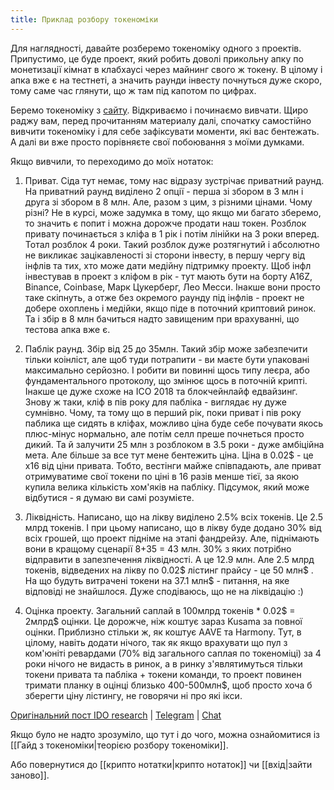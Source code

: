 ```yaml
---
title: Приклад розбору токеноміки
---
```


Для наглядності, давайте розберемо токеноміку одного з проектів. Припустимо, це буде проект, який робить доволі прикольну апку по монетизації кімнат в клабхаусі через майнинг свого ж токену. В цілому і апка вже є на тестнеті, а значить раунди інвесту почнуться дуже скоро, тому саме час глянути, що ж там під капотом по цифрах. 

Беремо токеноміку з [сайту](https://decibelcoin.com/token-economics). Відкриваємо і починаємо вивчати. Щиро раджу вам, перед прочитанням материалу далі, спочатку самостійно вивчити токеноміку і для себе зафіксувати моменти, які вас бентежать. А далі ви вже просто порівняєте свої побоювання з моїми думками.

Якщо вивчили, то переходимо до моїх нотаток:
1. Приват. Сіда тут немає, тому нас відразу зустрічає приватний раунд. На приватний раунд виділено 2 опції - перша зі збором в 3 млн і друга зі збором в 8 млн. Але, разом з цим, з різними цінами. Чому різні? Не в курсі, може задумка в тому, що якщо ми багато зберемо, то значить є попит і можна дорожче продати наш токен. Розблок привату починається з кліфа в 1 рік і потім лінійки на 3 роки вперед. Тотал розблок 4 роки. Такий розблок дуже розтягнутий і абсолютно не викликає зацікавленості зі сторони інвесту, в першу чергу від інфлів та тих, хто може дати медійну підтримку проекту. Щоб інфл інвестував в проект з кліфом в рік - тут мають бути на борту A16Z, Binance, Coinbase, Марк Цукерберг, Лео Месси. Інакше вони просто таке скіпнуть, а отже без окремого раунду під інфлів - проект не добере охоплень і медійки, якщо піде в поточний криптовий ринок. Та і збір в 8 млн бачиться надто завищеним при врахуванні, що тестова апка вже є.  

2. Паблік раунд. Збір від 25 до 35млн. Такий збір може забезпечити тільки коінліст, але щоб туди потрапити - ви маєте бути упаковані максимально серйозно. І робити ви повинні щось типу леєра, або фундаментального протоколу, що змінює щось в поточній крипті. Інакше це дуже схоже на ICO 2018 та блокчейнлайф едвайзинг. Знову ж таки, кліф в пів року для пабліка - виглядає ну дуже сумнівно. Чому, та тому що в перший рік, поки приват і пів року паблика ще сидять в кліфах, можливо ціна буде себе почувати якось плюс-мінус нормально, але потім селл преше почнеться просто дикий. Та й залучити 25 млн з розблоком в 3.5 роки - дуже амбіційна мета. Але більше за все тут мене бентежить ціна. Ціна в 0.02$ - це х16 від ціни привата. Тобто, вестінги майже співпадають, але приват отримуватиме свої токени по ціні в 16 разів менше тієї, за якою купила велика кількість хом'яків на пабліку. Підсумок, який може відбутися - я думаю ви самі розумієте.

3. Ліквідність. Написано, що на лікву виділено 2.5% всіх токенів. Це 2.5 млрд токенів. І при цьому написано, що в лікву буде додано 30% від всіх грошей, що проект підніме на этапі фандрейзу. Але, піднімають вони в кращому сценарії 8+35 = 43 млн. 30% з яких потрібно відправити в запезпечення ліквідності. А це 12.9 млн. Але 2.5 млрд токенів, відведених на лікву по 0.02$ лістинг прайсу - це 50 млн$ . На що будуть витрачені токени на 37.1 млн$ - питання, на яке відповіді не знайшлося. Дуже сподіваюсь, що не на ліквідацію :)

4. Оцінка проекту. Загальний саплай в 100млрд токенів * 0.02$ = 2млрд$ оцінки. Це дорожче, ніж коштує зараз Kusama за повної оцінки. Приблизно стільки ж, як коштує AAVE та Harmony. Тут, в цілому, навіть додати нічого, так як якщо врахувати що пул з ком'юніті ревардами (70% від загального саплая по токеноміці) за 4 роки нічого не видасть в ринок, а в ринку з'являтимуться тільки токени привата та пабліка + токени команди, то проект повинен тримати планку в оцінці близько 400-500млн$, щоб просто хоча б зберегти ціну лістингу, не говорячи ні про які ікси.

[Оригінальний пост IDO research](https://t.me/idoresearch/1095) | [Telegram](https://t.me/idoresearch) | [Chat](https://t.me/IDOresearch_chat)

Якщо було не надто зрозуміло, що тут і до чого, можна ознайомитися із [[Гайд з токеноміки|теорією розбору токеноміки]].

Або повернутися до [[крипто нотатки|крипто нотаток]] чи [[вхід|зайти заново]].

